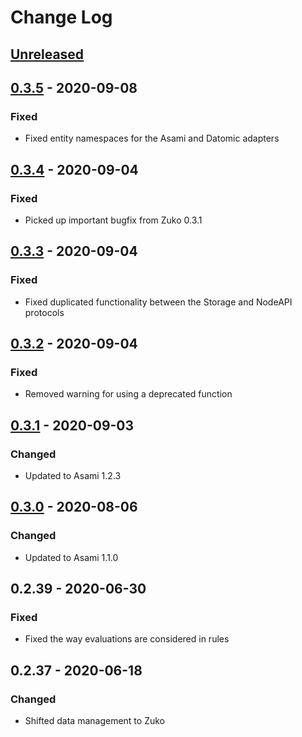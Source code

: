 # Change Log

## [Unreleased]

## [0.3.5] - 2020-09-08
### Fixed
- Fixed entity namespaces for the Asami and Datomic adapters

## [0.3.4] - 2020-09-04
### Fixed
- Picked up important bugfix from Zuko 0.3.1

## [0.3.3] - 2020-09-04
### Fixed
- Fixed duplicated functionality between the Storage and NodeAPI protocols

## [0.3.2] - 2020-09-04
### Fixed
- Removed warning for using a deprecated function

## [0.3.1] - 2020-09-03
### Changed
- Updated to Asami 1.2.3


## [0.3.0] - 2020-08-06
### Changed
- Updated to Asami 1.1.0

## 0.2.39 - 2020-06-30
### Fixed
- Fixed the way evaluations are considered in rules

## 0.2.37 - 2020-06-18
### Changed
- Shifted data management to Zuko

[Unreleased]: https://github.com/threatgrid/naga/compare/0.3.5...HEAD
[0.3.5]: https://github.com/threatgrid/naga/compare/0.3.4...0.3.5
[0.3.4]: https://github.com/threatgrid/naga/compare/0.3.3...0.3.4
[0.3.3]: https://github.com/threatgrid/naga/compare/0.3.2...0.3.3
[0.3.2]: https://github.com/threatgrid/naga/compare/0.3.1...0.3.2
[0.3.1]: https://github.com/threatgrid/naga/compare/0.3.0...0.3.1
[0.3.0]: https://github.com/threatgrid/naga/compare/0.3.0...0.3.0
